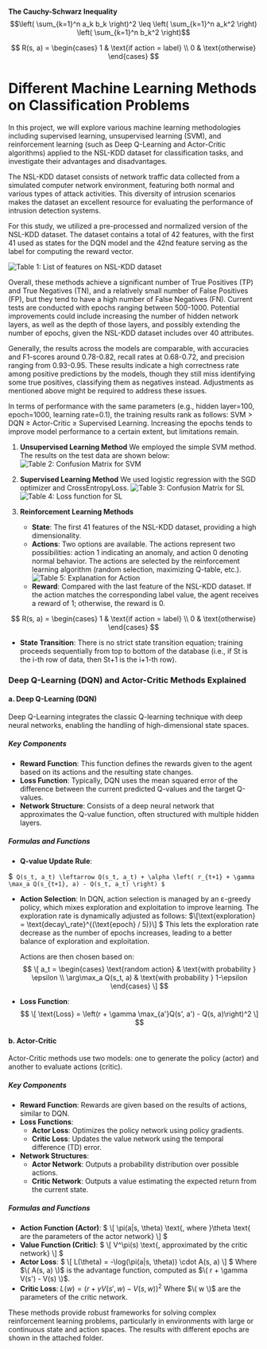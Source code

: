 **The Cauchy-Schwarz Inequality**
$$\left( \sum_{k=1}^n a_k b_k \right)^2 \leq \left( \sum_{k=1}^n a_k^2 \right) \left( \sum_{k=1}^n b_k^2 \right)$$

  $$
R(s, a) = \begin{cases} 
1 & \text{if action = label} \\
0 & \text{otherwise}
\end{cases}
$$
# Different Machine Learning Methods on Classification Problems

In this project, we will explore various machine learning methodologies including supervised learning, unsupervised learning (SVM), and reinforcement learning (such as Deep Q-Learning and Actor-Critic algorithms) applied to the NSL-KDD dataset for classification tasks, and investigate their advantages and disadvantages.

The NSL-KDD dataset consists of network traffic data collected from a simulated computer network environment, featuring both normal and various types of attack activities. This diversity of intrusion scenarios makes the dataset an excellent resource for evaluating the performance of intrusion detection systems.

For this study, we utilized a pre-processed and normalized version of the NSL-KDD dataset. The dataset contains a total of 42 features, with the first 41 used as states for the DQN model and the 42nd feature serving as the label for computing the reward vector.

![Table 1: List of features on NSL-KDD dataset](description.png "Optional Title")

Overall, these methods achieve a significant number of True Positives (TP) and True Negatives (TN), and a relatively small number of False Positives (FP), but they tend to have a high number of False Negatives (FN). Current tests are conducted with epochs ranging between 500-1000. Potential improvements could include increasing the number of hidden network layers, as well as the depth of those layers, and possibly extending the number of epochs, given the NSL-KDD dataset includes over 40 attributes.

Generally, the results across the models are comparable, with accuracies and F1-scores around 0.78-0.82, recall rates at 0.68-0.72, and precision ranging from 0.93-0.95. These results indicate a high correctness rate among positive predictions by the models, though they still miss identifying some true positives, classifying them as negatives instead. Adjustments as mentioned above might be required to address these issues.

In terms of performance with the same parameters (e.g., hidden layer=100, epoch=1000, learning rate=0.1), the training results rank as follows: SVM > DQN ≥ Actor-Critic ≥ Supervised Learning. Increasing the epochs tends to improve model performance to a certain extent, but limitations remain.

1. **Unsupervised Learning Method**
   We employed the simple SVM method. The results on the test data are shown below:
   ![Table 2: Confusion Matrix for SVM](result_SVM/20241118_215457/confusion_matrix.png "Optional Title")

2. **Supervised Learning Method**
   We used logistic regression with the SGD optimizer and CrossEntropyLoss.
   ![Table 3: Confusion Matrix for SL](result_SL/20241119_110824/confusion_matrix.png "Optional Title")
   ![Table 4: Loss function for SL](result_SL/20241119_110824/loss_history.png "Optional Title")

3. **Reinforcement Learning Methods**
   - **State**: The first 41 features of the NSL-KDD dataset, providing a high dimensionality.
   - **Actions**: Two options are available. The actions represent two possibilities: action 1 indicating an anomaly, and action 0 denoting normal behavior. The actions are selected by the reinforcement learning algorithm (random selection, maximizing Q-table, etc.).
     ![Table 5: Explanation for Action](label.png "Optional Title")
   - **Reward**: Compared with the last feature of the NSL-KDD dataset. If the action matches the corresponding label value, the agent receives a reward of 1; otherwise, the reward is 0.
     
$$
     R(s, a) = \begin{cases} 
     1 & \text{if action = label} \\
     0 & \text{otherwise}
     \end{cases}
$$

   - **State Transition**:
     There is no strict state transition equation; training proceeds sequentially from top to bottom of the database (i.e., if St is the i-th row of data, then St+1 is the i+1-th row).

### Deep Q-Learning (DQN) and Actor-Critic Methods Explained

#### a. Deep Q-Learning (DQN)

Deep Q-Learning integrates the classic Q-learning technique with deep neural networks, enabling the handling of high-dimensional state spaces.

##### Key Components
- **Reward Function**: This function defines the rewards given to the agent based on its actions and the resulting state changes.
- **Loss Function**: Typically, DQN uses the mean squared error of the difference between the current predicted Q-values and the target Q-values.
- **Network Structure**: Consists of a deep neural network that approximates the Q-value function, often structured with multiple hidden layers.

##### Formulas and Functions
- **Q-value Update Rule**:
  
 $`
   Q(s_t, a_t) \leftarrow Q(s_t, a_t) + \alpha \left( r_{t+1} + \gamma \max_a Q(s_{t+1}, a) - Q(s_t, a_t) \right)
 $`
  
- **Action Selection**: In DQN, action selection is managed by an ε-greedy policy, which mixes exploration and exploitation to improve learning. The exploration rate is dynamically adjusted as follows:
$`\[\text{exploration} = \text{decay\_rate}^{(\text{epoch} / 5)}\] `$ This lets the exploration rate decrease as the number of epochs increases, leading to a better balance of exploration and exploitation.
  
  Actions are then chosen based on:
$$
  \[
  a_t = \begin{cases} 
  \text{random action} & \text{with probability } \epsilon \\
  \arg\max_a Q(s_t, a) & \text{with probability } 1-\epsilon
  \end{cases}
  \]
$$
- **Loss Function**:
$$
  \[
  \text{Loss} = \left(r + \gamma \max_{a'}Q(s', a') - Q(s, a)\right)^2
  \]
$$

#### b. Actor-Critic

Actor-Critic methods use two models: one to generate the policy (actor) and another to evaluate actions (critic).

##### Key Components
- **Reward Function**: Rewards are given based on the results of actions, similar to DQN.
- **Loss Functions**:
  - **Actor Loss**: Optimizes the policy network using policy gradients.
  - **Critic Loss**: Updates the value network using the temporal difference (TD) error.
- **Network Structures**:
  - **Actor Network**: Outputs a probability distribution over possible actions.
  - **Critic Network**: Outputs a value estimating the expected return from the current state.

##### Formulas and Functions
- **Action Function (Actor)**:
 $`
  \[
  \pi(a|s, \theta) \text{, where }\theta \text{ are the parameters of the actor network}
  \]
`$
- **Value Function (Critic)**:
$`
  \[
  V^\pi(s) \text{, approximated by the critic network}
  \]
`$
- **Actor Loss**:
$`
  \[
  L(\theta) = -\log(\pi(a|s, \theta)) \cdot A(s, a)
  \]
`$
  Where $\( A(s, a) \)$ is the advantage function, computed as $\( r + \gamma V(s') - V(s) \)$.
- **Critic Loss**:
$`
  L(w) = \left(r + \gamma V(s', w) - V(s, w)\right)^2
`$
  Where $\( w \)$ are the parameters of the critic network.

These methods provide robust frameworks for solving complex reinforcement learning problems, particularly in environments with large or continuous state and action spaces. The results with different epochs are shown in the attached folder.
